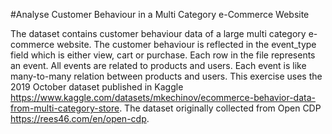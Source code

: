 #Analyse Customer Behaviour in a Multi Category e-Commerce Website

The dataset contains customer behaviour data of a large multi category e-commerce website. The customer behaviour is reflected in the event_type field which is either view, cart or purchase. Each row in the file represents an event. All events are related to products and users. Each event is like many-to-many relation between products and users. This exercise uses the 2019 October dataset published in Kaggle https://www.kaggle.com/datasets/mkechinov/ecommerce-behavior-data-from-multi-category-store. The dataset originally collected from Open CDP https://rees46.com/en/open-cdp.

